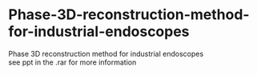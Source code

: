 # Phase-3D-reconstruction-method-for-industrial-endoscopes
Phase 3D reconstruction method for industrial endoscopes  
see ppt in the .rar for more information
